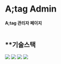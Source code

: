 # A;tag Admin

**A;tag 관리자 페이지**
<br/>
<br/>

## \*\*기술스택

<img src="https://img.shields.io/badge/Next.js-000000?style=flat"/> <img src="https://img.shields.io/badge/Typescript-005ADC?style=flat"/> <img src="https://img.shields.io/badge/Tailwind CSS-00a3f5?style=flat"/> <img src="https://img.shields.io/badge/Zustand-ffae00?style=flat"/>

<!-- ##### 숙희[@sooki88](https://github.com/sooki88), 지수 -->
